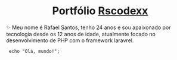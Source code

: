 <h1 align="center">Portfólio <a href="https://github.com/rscodexx">Rscodexx</a></h1>
  

<p>✨ Meu nome é Rafael Santos, tenho 24 anos e sou apaixonado por tecnologia desde os 12 anos de idade, atualmente focado no desenvolvimento de PHP com o framework laravrel.</p>

<code> echo "Olá, mundo!";</code>

